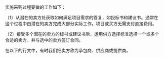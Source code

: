 
实施采购过程要做的工作如下：

（1）从潜在的卖方处获取如何满足项目需求的答复，如投标书和建议书。通常在这个过程中由潜在的卖方完成大部分实际工作，项目或买方无需支付直接费用。

（2）接受多个潜在的卖方的标书或建议书后，运用供方选择标准选择一个或多个合适的卖方，并与选中的卖方签订合同。

在以下的行文中，有时我们把卖方称为承包商、供应商或提供商。
